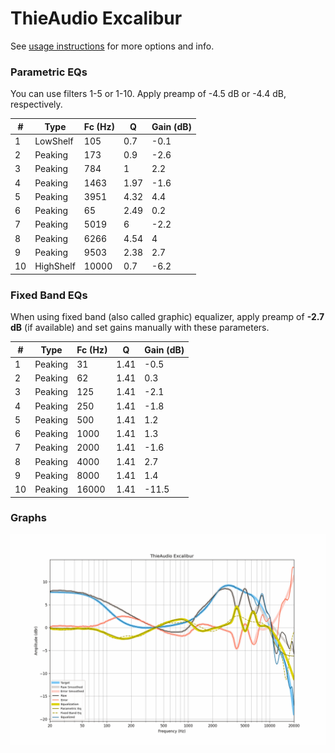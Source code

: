 # ThieAudio Excalibur
See [usage instructions](https://github.com/jaakkopasanen/AutoEq#usage) for more options and info.

### Parametric EQs
You can use filters 1-5 or 1-10. Apply preamp of -4.5 dB or -4.4 dB, respectively.

|   # | Type      |   Fc (Hz) |    Q |   Gain (dB) |
|-----|-----------|-----------|------|-------------|
|   1 | LowShelf  |       105 | 0.7  |        -0.1 |
|   2 | Peaking   |       173 | 0.9  |        -2.6 |
|   3 | Peaking   |       784 | 1    |         2.2 |
|   4 | Peaking   |      1463 | 1.97 |        -1.6 |
|   5 | Peaking   |      3951 | 4.32 |         4.4 |
|   6 | Peaking   |        65 | 2.49 |         0.2 |
|   7 | Peaking   |      5019 | 6    |        -2.2 |
|   8 | Peaking   |      6266 | 4.54 |         4   |
|   9 | Peaking   |      9503 | 2.38 |         2.7 |
|  10 | HighShelf |     10000 | 0.7  |        -6.2 |

### Fixed Band EQs
When using fixed band (also called graphic) equalizer, apply preamp of **-2.7 dB** (if available) and set gains manually with these parameters.

|   # | Type    |   Fc (Hz) |    Q |   Gain (dB) |
|-----|---------|-----------|------|-------------|
|   1 | Peaking |        31 | 1.41 |        -0.5 |
|   2 | Peaking |        62 | 1.41 |         0.3 |
|   3 | Peaking |       125 | 1.41 |        -2.1 |
|   4 | Peaking |       250 | 1.41 |        -1.8 |
|   5 | Peaking |       500 | 1.41 |         1.2 |
|   6 | Peaking |      1000 | 1.41 |         1.3 |
|   7 | Peaking |      2000 | 1.41 |        -1.6 |
|   8 | Peaking |      4000 | 1.41 |         2.7 |
|   9 | Peaking |      8000 | 1.41 |         1.4 |
|  10 | Peaking |     16000 | 1.41 |       -11.5 |

### Graphs
![](./ThieAudio%20Excalibur.png)
